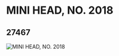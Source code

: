 # MINI HEAD, NO. 2018
## 27467
![MINI HEAD, NO. 2018](https://lc-www-live-s.legocdn.com/media/bricks/5/2/6159528.jpg)